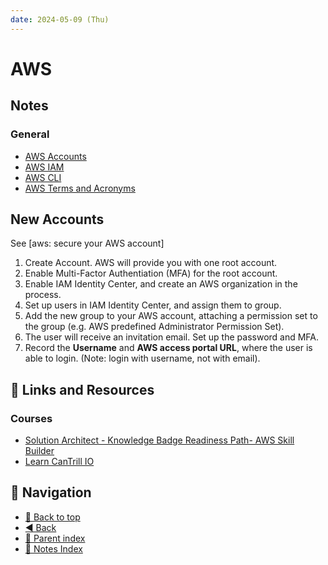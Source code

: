 ```yaml
---
date: 2024-05-09 (Thu)
---
```


# AWS

## Notes

### General

- [AWS Accounts](aws-accounts.md)
- [AWS IAM](aws-iam.md)
- [AWS CLI](aws-cli.md)
- [AWS Terms and Acronyms](aws-terms-and-acronyms.md)

## New Accounts

See [aws: secure your AWS account]

1. Create Account. AWS will provide you with one root account.
2. Enable Multi-Factor Authentiation (MFA) for the root account.
3. Enable IAM Identity Center, and create an AWS organization in the process.
4. Set up users in IAM Identity Center, and assign them to group.
5. Add the new group to your AWS account, attaching a permission set to the
   group (e.g. AWS predefined Administrator Permission Set).
6. The user will receive an invitation email. Set up the password and MFA.
7. Record the **Username** and **AWS access portal URL**, where the user is able
   to login. (Note: login with username, not with email).

## 🔗 Links and Resources

### Courses

- [Solution Architect - Knowledge Badge Readiness Path- AWS Skill Builder](https://explore.skillbuilder.aws/learn/public/learning_plan/view/1044/solutions-architect-learning-plan?la=cta&cta=topbanner)
- [Learn CanTrill IO](https://learn.cantrill.io/)

## 🧭 Navigation

- [🔼 Back to top](#aws)
- [◀️ Back](../../../index.md)
- [🔖 Parent index](../../../index.md)
- [📑 Notes Index](../../../index.md)
